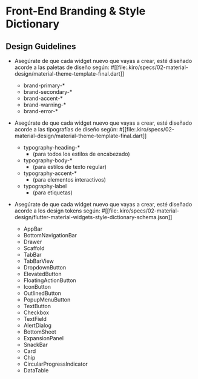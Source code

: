 # Front-End Branding & Style Dictionary

## Design Guidelines

- Asegúrate de que cada widget nuevo que vayas a crear, esté diseñado acorde a las paletas de diseño según: #[[file:.kiro/specs/02-material-design/material-theme-template-final.dart]]
    - brand-primary-*
    - brand-secondary-*
    - brand-accent-*
    - brand-warning-*
    - brand-error-*

- Asegúrate de que cada widget nuevo que vayas a crear, esté diseñado acorde a las tipografías de diseño según: #[[file:.kiro/specs/02-material-design/material-theme-template-final.dart]]
    - typography-heading-*
        - (para todos los estilos de encabezado)
    - typography-body-*
        - (para estilos de texto regular)
    - typography-accent-*
        - (para elementos interactivos)
    - typography-label
        - (para etiquetas)

- Asegúrate de que cada widget nuevo que vayas a crear, esté diseñado acorde a los design tokens según: #[[file:.kiro/specs/02-material-design/flutter-material-widgets-style-dictionary-schema.json]]
    - AppBar
    - BottomNavigationBar
    - Drawer
    - Scaffold
    - TabBar
    - TabBarView
    - DropdownButton
    - ElevatedButton
    - FloatingActionButton
    - IconButton
    - OutlinedButton
    - PopupMenuButton
    - TextButton
    - Checkbox
    - TextField
    - AlertDialog
    - BottomSheet
    - ExpansionPanel
    - SnackBar
    - Card
    - Chip
    - CircularProgressIndicator
    - DataTable